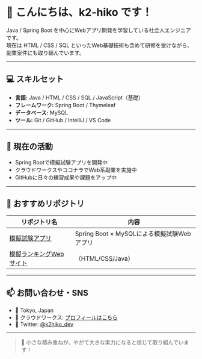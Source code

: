 # 👋 こんにちは、k2-hiko です！

Java / Spring Boot を中心にWebアプリ開発を学習している社会人エンジニアです。  
現在は HTML / CSS / SQL といったWeb基礎技術も含めて研修を受けながら、副業案件にも取り組んでいます。

---

## 💻 スキルセット

- **言語:** Java / HTML / CSS / SQL / JavaScript（基礎）
- **フレームワーク:** Spring Boot / Thymeleaf
- **データベース:** MySQL
- **ツール:** Git / GitHub / IntelliJ / VS Code

---

## 📌 現在の活動

- Spring Bootで模擬試験アプリを開発中
- クラウドワークスやココナラでWeb系副業を実施中
- GitHubに日々の練習成果や課題をアップ中

---

## 🔗 おすすめリポジトリ

| リポジトリ名 | 内容 |
|--------------|------|
| [模擬試験アプリ](https://github.com/k2-hiko/java) | Spring Boot × MySQLによる模擬試験Webアプリ |
| [模擬ランキングWebサイト](https://github.com/k2-hiko/Web) |（HTML/CSS/Java） |

---

## 📫 お問い合わせ・SNS

- 📍 Tokyo, Japan
- 🧳 クラウドワークス: [プロフィールはこちら](https://crowdworks.jp/public/employees/3593148)
- 💬 Twitter: [@k2hiko_dev](https://twitter.com/kkka2164)

---

> 🌱 小さな積み重ねが、やがて大きな実力になると信じて取り組んでいます！
